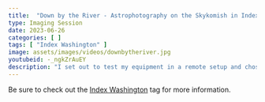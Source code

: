 ```yaml
---
title:  "Down by the River - Astrophotography on the Skykomish in Index, WA"
type: Imaging Session
date: 2023-06-26
categories: [ ]
tags: [ "Index Washington" ]
image: assets/images/videos/downbytheriver.jpg
youtubeid: -_ngkZrAuEY
description: "I set out to test my equipment in a remote setup and chose the Bortle 3 banks of the Skyokomish River northeast of Index, WA. Time lapses of the big dipper and Milky Way, river photos and my experimental targets."
---
```


Be sure to check out the [Index Washington](/tags/index-washington) tag for more information.